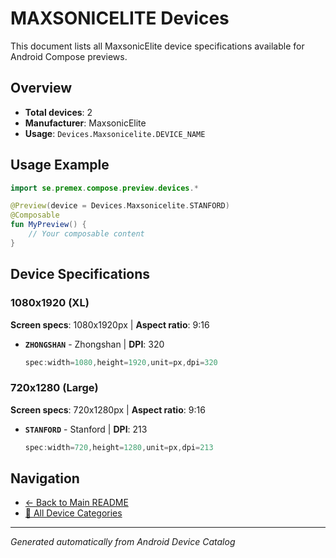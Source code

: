 # MAXSONICELITE Devices

This document lists all MaxsonicElite device specifications available for Android Compose previews.

## Overview

- **Total devices**: 2
- **Manufacturer**: MaxsonicElite
- **Usage**: `Devices.Maxsonicelite.DEVICE_NAME`

## Usage Example

```kotlin
import se.premex.compose.preview.devices.*

@Preview(device = Devices.Maxsonicelite.STANFORD)
@Composable
fun MyPreview() {
    // Your composable content
}
```

## Device Specifications

### 1080x1920 (XL)

**Screen specs**: 1080x1920px | **Aspect ratio**: 9:16

- **`ZHONGSHAN`** - Zhongshan | **DPI**: 320
  ```kotlin
  spec:width=1080,height=1920,unit=px,dpi=320
  ```

### 720x1280 (Large)

**Screen specs**: 720x1280px | **Aspect ratio**: 9:16

- **`STANFORD`** - Stanford | **DPI**: 213
  ```kotlin
  spec:width=720,height=1280,unit=px,dpi=213
  ```

## Navigation

- [← Back to Main README](../../README.md)
- [📱 All Device Categories](../README.md)

---
*Generated automatically from Android Device Catalog*
